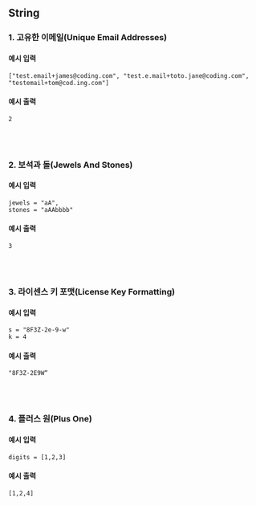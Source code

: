 ## String

### 1. 고유한 이메일(Unique Email Addresses)

#### 예시 입력
```
["test.email+james@coding.com", "test.e.mail+toto.jane@coding.com", "testemail+tom@cod.ing.com"]
```

#### 예시 출력
```
2
```

<br/><br/>

### 2. 보석과 돌(Jewels And Stones)

#### 예시 입력
```
jewels = "aA",
stones = "aAAbbbb" 
```

#### 예시 출력
```
3
```

<br/><br/>

### 3. 라이센스 키 포맷(License Key Formatting)

#### 예시 입력
```
s = "8F3Z-2e-9-w"
k = 4
```

#### 예시 출력
```
"8F3Z-2E9W“
```

<br/><br/>

### 4. 플러스 원(Plus One)

#### 예시 입력
```
digits = [1,2,3]
```

#### 예시 출력
```
[1,2,4]
```

<br/><br/>